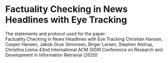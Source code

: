# Factuality Checking in News Headlines with Eye Tracking
The statements and protocol used for the paper: <br>
Factuality Checking in News Headlines with Eye Tracking Christian Hansen, Casper Hansen, Jakob Grue Simonsen, Birger Larsen, Stephen Alstrup, Christina Lioma 43nd International ACM SIGIR Conference on Research and Development in Information Retrieval (2020)
